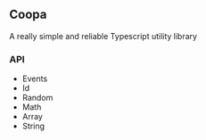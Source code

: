 ## Coopa

A really simple and reliable Typescript utility library

### API

* Events
* Id
* Random
* Math
* Array
* String